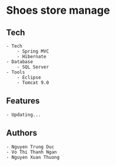 # Shoes store manage

## Tech
	- Tech
		- Spring MVC
		- Hibernate
	- Database
		- SQL Server
	- Tools
		- Eclipse
		- Tomcat 9.0
## Features
	- Updating...
	
## Authors
	- Nguyen Trung Duc
	- Vo Thi Thanh Ngan
	- Nguyen Xuan Thuong